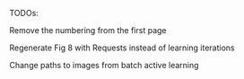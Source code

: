 TODOs:

Remove the numbering from the first page

Regenerate Fig 8 with Requests instead of learning iterations

Change paths to images from batch active learning

